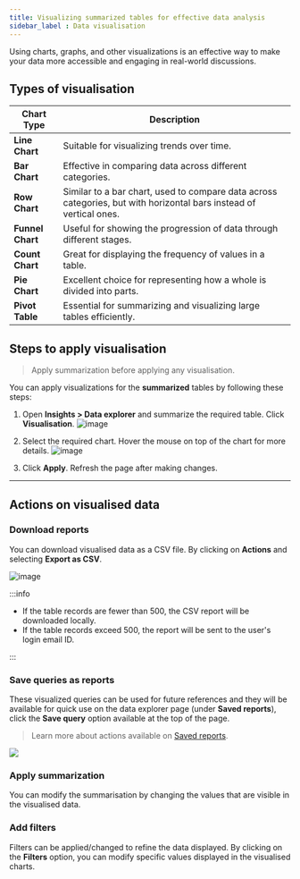 ```yaml
---
title: Visualizing summarized tables for effective data analysis
sidebar_label : Data visualisation
---
```


Using charts, graphs, and other visualizations is an effective way to make your data more accessible and engaging in real-world discussions. 


## Types of visualisation


| Chart Type      | Description                                                                                                                                                                                                                                          |
|-----------------|------------------------------------------------------------------------------------------------------------------------------------------------------------------------------------------------------------------------------------------------------|
| **Line Chart**  | Suitable for visualizing trends over time.                                                                                         |
| **Bar Chart**   | Effective in comparing data across different categories. |
| **Row Chart**   | Similar to a bar chart, used to compare data across categories, but with horizontal bars instead of vertical ones.  |
| **Funnel Chart**| Useful for showing the progression of data through different stages.  |
| **Count Chart** | Great for displaying the frequency of values in a table. |
| **Pie Chart**   | Excellent choice for representing how a whole is divided into parts. |
| **Pivot Table** | Essential for summarizing and visualizing large tables efficiently. |


## Steps to apply visualisation

> Apply summarization before applying any visualisation. 

You can apply visualizations for the **summarized** tables by following these steps:

1. Open **Insights > Data explorer** and summarize the required table. Click **Visualisation**.
    ![image](https://imgur.com/97U2t0D.png)
    
2. Select the required chart. Hover the mouse on top of the chart for more details.
    ![image](https://imgur.com/oAxndWI.png)

3. Click **Apply**. Refresh the page after making changes.


----

## Actions on visualised data 

### Download reports 

You can download visualised data as a CSV file. By clicking on **Actions** and selecting **Export as CSV**.

![image](https://imgur.com/dvEmpnw.png)

:::info
- If the table records are fewer than 500, the CSV report will be downloaded locally. 
- If the table records exceed 500, the report will be sent to the user's login email ID.

:::


### Save queries as reports

These visualized queries can be used for future references and they will be available for quick use on the data explorer page (under **Saved reports**), click the **Save query** option available at the top of the page. 

> Learn more about actions available on [Saved reports](https://docs.yellow.ai/docs/platform_concepts/growth/dataexplorer/savedreportsactions).

![](https://hackmd.io/_uploads/HyqYX15r2.png)



### Apply summarization

You can modify the summarisation by changing the values that are visible in the visualised data.


### Add filters 

Filters can be applied/changed to refine the data displayed. By clicking on the **Filters** option, you can modify specific values displayed in the visualised charts. 

